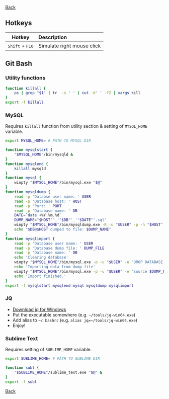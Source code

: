 [Back](../../README.md)

## Hotkeys

Hotkey | Description
---|:---
<kbd>Shift</kbd> + <kbd>F10</kbd> | Simulate right mouse click

## Git Bash

### Utility functions

```bash
function killall {
    ps | grep "$1" | tr  -s ' ' | cut -d' ' -f2 | xargs kill
}
export -f killall
```

### MySQL

Requires `killall` function from utility section & setting of `MYSQL_HOME` variable.

```bash
export MYSQL_HOME= # PATH TO MYSQL DIR

function mysqlstart {
    "$MYSQL_HOME"/bin/mysqld &
}
function mysqlend {
    killall mysqld
}
function mysql {
    winpty "$MYSQL_HOME"/bin/mysql.exe "$@"
}
function mysqldump {
    read -p 'Databse user name: ' USER
    read -p 'Database host: ' HOST
    read -p 'Port: ' PORT
    read -p 'Database name: ' DB
    DATE=`date +%Y.%m.%d`
    DUMP_NAME="$HOST"'_'"$DB"'_'"$DATE"'.sql'
    winpty "$MYSQL_HOME"/bin/mysqldump.exe -R -u "$USER" -p -h "$HOST" -P "$PORT" "$DB"  --result-file=./"$DUMP_NAME"
    echo "$DB@$HOST dumped to file: $DUMP_NAME"
}
function mysqlimport {
    read -p 'Database user name: ' USER
    read -p 'Database dump file: ' DUMP_FILE
    read -p 'Database name: ' DB
    echo 'Clearing database'
    winpty "$MYSQL_HOME"/bin/mysql.exe -p -u "$USER" -e "DROP DATABASE IF EXISTS $DB; CREATE DATABASE $DB"
    echo 'Importing data from dump file'
    winpty "$MYSQL_HOME"/bin/mysql.exe -p -u "$USER" -e "source $DUMP_FILE" "$DB"
    echo 'Import finished.'
}
export -f mysqlstart mysqlend mysql mysqldump mysqlimport
```

### JQ

- [Download jq for Windows](https://stedolan.github.io/jq/download/)
- Put the executable somewhere (e.g. `~/tools/jq-win64.exe`)
- Add alias to `~/.bashrc` (e.g. `alias jq=~/tools/jq-win64.exe`)
- Enjoy!

### Sublime Text

Requires setting of `SUBLIME_HOME` variable.

```bash
export SUBLIME_HOME= # PATH TO SUBLIME DIR

function subl {
    "$SUBLIME_HOME"/sublime_text.exe "$@" &
}
export -f subl
```



[Back](../../README.md)
